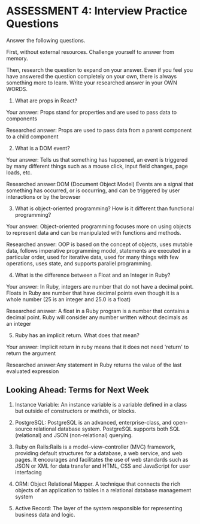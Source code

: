 # ASSESSMENT 4: Interview Practice Questions

Answer the following questions.

First, without external resources. Challenge yourself to answer from memory.

Then, research the question to expand on your answer. Even if you feel you have answered the question completely on your own, there is always something more to learn. Write your researched answer in your OWN WORDS.

1. What are props in React?

Your answer: Props stand for properties and are used to pass data to components

Researched answer: Props are used to pass data from a parent component to a child component

2. What is a DOM event?

Your answer: Tells us that something has happened, an event is triggered by many different things such as a mouse click, input field changes, page loads, etc.

Researched answer:DOM (Document Object Model) Events are a signal that something has occurred, or is occurring, and can be triggered by user interactions or by the browser

3. What is object-oriented programming? How is it different than functional programming?

Your answer: Object-oriented programming focuses more on using objects to represent data and can be manipulated with functions and methods.

Researched answer: OOP is based on the concept of objects, uses mutable data, follows imperative programming model, statements are executed in a particular order, used for iterative data, used for many things with few operations, uses state, and supports parallel programming.

4. What is the difference between a Float and an Integer in Ruby?

Your answer: In Ruby, integers are number that do not have a decimal point. Floats in Ruby are number that have decimal points even though it is a whole number (25 is an integer and 25.0 is a float)

Researched answer: A float in a Ruby program is a number that contains a decimal point. Ruby will consider any number written without decimals as an integer

5. Ruby has an implicit return. What does that mean?

Your answer: Implicit return in ruby means that it does not need 'return' to return the argument

Researched answer:Any statement in Ruby returns the value of the last evaluated expression

## Looking Ahead: Terms for Next Week

1. Instance Variable: An instance variable is a variable defined in a class but outside of constructors or methds, or blocks.

2. PostgreSQL: PostgreSQL is an advanced, enterprise-class, and open-source relational database system. PostgreSQL supports both SQL (relational) and JSON (non-relational) querying.

3. Ruby on Rails:Rails is a model–view–controller (MVC) framework, providing default structures for a database, a web service, and web pages. It encourages and facilitates the use of web standards such as JSON or XML for data transfer and HTML, CSS and JavaScript for user interfacing

4. ORM: Object Relational Mapper. A technique that connects the rich objects of an application to tables in a relational database management system

5. Active Record: The layer of the system responsible for representing business data and logic.
